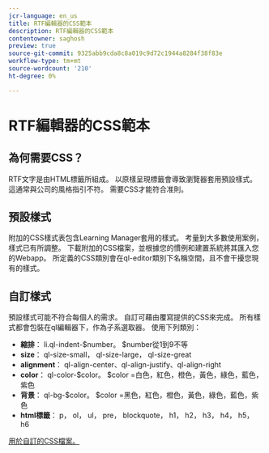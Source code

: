 ```yaml
---
jcr-language: en_us
title: RTF編輯器的CSS範本
description: RTF編輯器的CSS範本
contentowner: saghosh
preview: true
source-git-commit: 9325abb9cda8c8a019c9d72c1944a8284f38f83e
workflow-type: tm+mt
source-wordcount: '210'
ht-degree: 0%

---
```




# RTF編輯器的CSS範本

## 為何需要CSS？

RTF文字是由HTML標籤所組成。 以原樣呈現標籤會導致瀏覽器套用預設樣式。 這通常與公司的風格指引不符。 需要CSS才能符合准則。

## 預設樣式

附加的CSS樣式表包含Learning Manager套用的樣式。 考量到大多數使用案例，樣式已有所調整。 下載附加的CSS檔案，並根據您的慣例和建置系統將其匯入您的Webapp。 所定義的CSS類別會在ql-editor類別下名稱空間，且不會干擾您現有的樣式。

## 自訂樣式

預設樣式可能不符合每個人的需求。 自訂可藉由覆寫提供的CSS來完成。 所有樣式都會包裝在ql編輯器下，作為子系選取器。 使用下列類別：

* **縮排**： li.ql-indent-$number。 $number從1到9不等
* **size**： ql-size-small， ql-size-large， ql-size-great
* **alignment**： ql-align-center、ql-align-justify、ql-align-right
* **color**： ql-color-$color。 $color =白色，紅色，橙色，黃色，綠色，藍色，紫色
* **背景**： ql-bg-$color。 $color =黑色，紅色，橙色，黃色，綠色，藍色，紫色
* **html標籤**： p， ol， ul， pre， blockquote， h1， h2， h3， h4， h5， h6

[用於自訂的CSS檔案。](assets/ql-headless.css)
